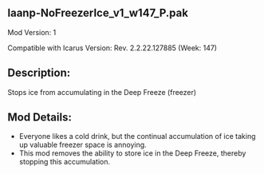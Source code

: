 laanp-NoFreezerIce_v1_w147_P.pak
----------------------------------------------------------------------
Mod Version: 1

Compatible with Icarus Version: Rev. 2.2.22.127885 (Week: 147)

## Description:
Stops ice from accumulating in the Deep Freeze (freezer)

## Mod Details:
- Everyone likes a cold drink, but the continual accumulation of ice taking up valuable freezer space is annoying.
- This mod removes the ability to store ice in the Deep Freeze, thereby stopping this accumulation.














































































































































